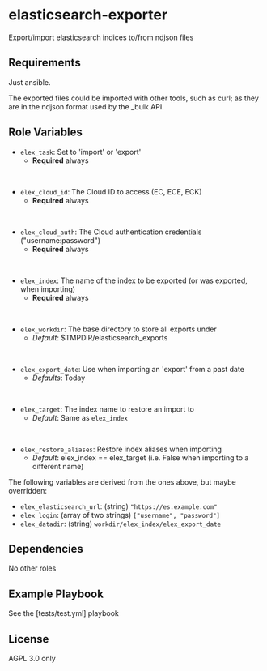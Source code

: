 elasticsearch-exporter
======================

Export/import elasticsearch indices to/from ndjson files

Requirements
------------

Just ansible.

The exported files could be imported with other tools, such as curl; as they are in the
ndjson format used by the _bulk API.

Role Variables
--------------

- `elex_task`: Set to 'import' or 'export'
  - **Required** always

&nbsp;
- `elex_cloud_id`: The Cloud ID to access (EC, ECE, ECK)
  - **Required** always

&nbsp;
- `elex_cloud_auth`: The Cloud authentication credentials ("username:password")
  - **Required** always

&nbsp;
- `elex_index`: The name of the index to be exported (or was exported, when importing)
  - **Required** always

&nbsp;
- `elex_workdir`: The base directory to store all exports under
  - *Default*: $TMPDIR/elasticsearch_exports

&nbsp;
- `elex_export_date`: Use when importing an 'export' from a past date
  - *Defaults*: Today

&nbsp;
- `elex_target`: The index name to restore an import to
  - *Default*: Same as `elex_index`

&nbsp;
- `elex_restore_aliases`: Restore index aliases when importing
  - *Default*: elex_index == elex_target (i.e. False when importing to a different name)

The following variables are derived from the ones above, but maybe overridden:

- `elex_elasticsearch_url`: (string) `"https://es.example.com"`
- `elex_login`: (array of two strings) `["username", "password"]`
- `elex_datadir`: (string) `workdir/elex_index/elex_export_date`

Dependencies
------------

No other roles

Example Playbook
----------------

See the [tests/test.yml] playbook

License
-------

AGPL 3.0 only
